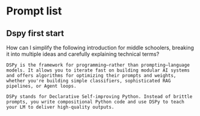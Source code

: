 # Prompt list

## Dspy first start

How can I simplify the following introduction for middle schoolers, breaking it into multiple ideas and carefully explaining technical terms?

```
DSPy is the framework for programming—rather than prompting—language models. It allows you to iterate fast on building modular AI systems and offers algorithms for optimizing their prompts and weights, whether you're building simple classifiers, sophisticated RAG pipelines, or Agent loops.

DSPy stands for Declarative Self-improving Python. Instead of brittle prompts, you write compositional Python code and use DSPy to teach your LM to deliver high-quality outputs.
```